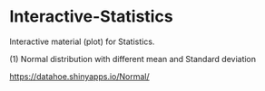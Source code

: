 # Interactive-Statistics

Interactive material (plot) for Statistics.

(1) Normal distribution with different mean and Standard deviation
    
https://datahoe.shinyapps.io/Normal/


